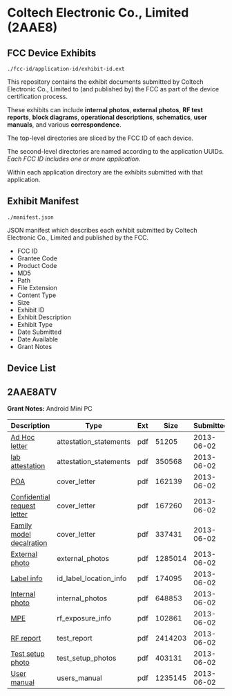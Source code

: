# Coltech Electronic Co., Limited (2AAE8)
## FCC Device Exhibits

```
./fcc-id/application-id/exhibit-id.ext
```

This repository contains the exhibit documents submitted by Coltech Electronic Co., Limited to (and published by) the FCC as part of the device certification process.

These exhibits can include **internal photos**, **external photos**, **RF test reports**, **block diagrams**, **operational descriptions**, **schematics**, **user manuals**, and various **correspondence**.

The top-level directories are sliced by the FCC ID of each device.

The second-level directories are named according to the application UUIDs. *Each FCC ID includes one or more application.*

Within each application directory are the exhibits submitted with that application. 

## Exhibit Manifest

```
./manifest.json
```

JSON manifest which describes each exhibit submitted by Coltech Electronic Co., Limited and published by the FCC.

- FCC ID
- Grantee Code
- Product Code
- MD5
- Path
- File Extension
- Content Type
- Size
- Exhibit ID
- Exhibit Description
- Exhibit Type
- Date Submitted
- Date Available
- Grant Notes

## Device List
## 2AAE8ATV
**Grant Notes:** Android Mini PC

| Description | Type | Ext | Size | Submitted | Available |
| ----------- | ---- | --- | ---- | --------- | --------- |
| [Ad Hoc letter](2AAE8ATV/5f9ab80c785ba7a8ba9f4d96b0d7406f/1980493.pdf) | attestation_statements | pdf | 51205 | 2013-06-02 | 2013-06-02 |
| [lab attestation](2AAE8ATV/5f9ab80c785ba7a8ba9f4d96b0d7406f/1980498.pdf) | attestation_statements | pdf | 350568 | 2013-06-02 | 2013-06-02 |
| [POA](2AAE8ATV/5f9ab80c785ba7a8ba9f4d96b0d7406f/1980485.pdf) | cover_letter | pdf | 162139 | 2013-06-02 | 2013-06-02 |
| [Confidential request letter](2AAE8ATV/5f9ab80c785ba7a8ba9f4d96b0d7406f/1980486.pdf) | cover_letter | pdf | 167260 | 2013-06-02 | 2013-06-02 |
| [Family model decalration](2AAE8ATV/5f9ab80c785ba7a8ba9f4d96b0d7406f/1980495.pdf) | cover_letter | pdf | 337431 | 2013-06-02 | 2013-06-02 |
| [External photo](2AAE8ATV/5f9ab80c785ba7a8ba9f4d96b0d7406f/1980494.pdf) | external_photos | pdf | 1285014 | 2013-06-02 | 2013-06-02 |
| [Label info](2AAE8ATV/5f9ab80c785ba7a8ba9f4d96b0d7406f/1980497.pdf) | id_label_location_info | pdf | 174095 | 2013-06-02 | 2013-06-02 |
| [Internal photo](2AAE8ATV/5f9ab80c785ba7a8ba9f4d96b0d7406f/1980496.pdf) | internal_photos | pdf | 648853 | 2013-06-02 | 2013-06-02 |
| [MPE](2AAE8ATV/5f9ab80c785ba7a8ba9f4d96b0d7406f/1980490.pdf) | rf_exposure_info | pdf | 102861 | 2013-06-02 | 2013-06-02 |
| [RF report](2AAE8ATV/5f9ab80c785ba7a8ba9f4d96b0d7406f/1980491.pdf) | test_report | pdf | 2414203 | 2013-06-02 | 2013-06-02 |
| [Test setup photo](2AAE8ATV/5f9ab80c785ba7a8ba9f4d96b0d7406f/1980492.pdf) | test_setup_photos | pdf | 403131 | 2013-06-02 | 2013-06-02 |
| [User manual](2AAE8ATV/5f9ab80c785ba7a8ba9f4d96b0d7406f/1980499.pdf) | users_manual | pdf | 1235145 | 2013-06-02 | 2013-06-02 |
